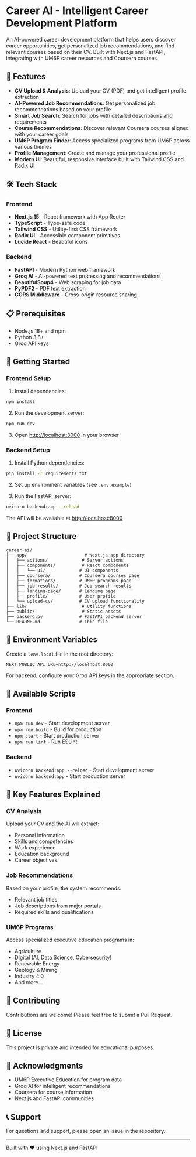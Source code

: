 # Career AI - Intelligent Career Development Platform

An AI-powered career development platform that helps users discover career opportunities, get personalized job recommendations, and find relevant courses based on their CV. Built with Next.js and FastAPI, integrating with UM6P career resources and Coursera courses.

## 🌟 Features

- **CV Upload & Analysis**: Upload your CV (PDF) and get intelligent profile extraction
- **AI-Powered Job Recommendations**: Get personalized job recommendations based on your profile
- **Smart Job Search**: Search for jobs with detailed descriptions and requirements
- **Course Recommendations**: Discover relevant Coursera courses aligned with your career goals
- **UM6P Program Finder**: Access specialized programs from UM6P across various themes
- **Profile Management**: Create and manage your professional profile
- **Modern UI**: Beautiful, responsive interface built with Tailwind CSS and Radix UI

## 🛠️ Tech Stack

### Frontend
- **Next.js 15** - React framework with App Router
- **TypeScript** - Type-safe code
- **Tailwind CSS** - Utility-first CSS framework
- **Radix UI** - Accessible component primitives
- **Lucide React** - Beautiful icons

### Backend
- **FastAPI** - Modern Python web framework
- **Groq AI** - AI-powered text processing and recommendations
- **BeautifulSoup4** - Web scraping for job data
- **PyPDF2** - PDF text extraction
- **CORS Middleware** - Cross-origin resource sharing

## 📋 Prerequisites

- Node.js 18+ and npm
- Python 3.8+
- Groq API keys

## 🚀 Getting Started

### Frontend Setup

1. Install dependencies:
```bash
npm install
```

2. Run the development server:
```bash
npm run dev
```

3. Open [http://localhost:3000](http://localhost:3000) in your browser

### Backend Setup

1. Install Python dependencies:
```bash
pip install -r requirements.txt
```

2. Set up environment variables (see `.env.example`)

3. Run the FastAPI server:
```bash
uvicorn backend:app --reload
```

The API will be available at [http://localhost:8000](http://localhost:8000)

## 📁 Project Structure

```
career-ai/
├── app/                      # Next.js app directory
│   ├── actions/             # Server actions
│   ├── components/          # React components
│   │   └── ui/             # UI components
│   ├── coursera/           # Coursera courses page
│   ├── formations/         # UM6P programs page
│   ├── job-results/        # Job search results
│   ├── landing-page/       # Landing page
│   ├── profile/            # User profile
│   └── upload-cv/          # CV upload functionality
├── lib/                     # Utility functions
├── public/                  # Static assets
├── backend.py              # FastAPI backend server
└── README.md               # This file
```

## 🔑 Environment Variables

Create a `.env.local` file in the root directory:

```env
NEXT_PUBLIC_API_URL=http://localhost:8000
```

For backend, configure your Groq API keys in the appropriate section.

## 📝 Available Scripts

### Frontend
- `npm run dev` - Start development server
- `npm run build` - Build for production
- `npm start` - Start production server
- `npm run lint` - Run ESLint

### Backend
- `uvicorn backend:app --reload` - Start development server
- `uvicorn backend:app` - Start production server

## 🎯 Key Features Explained

### CV Analysis
Upload your CV and the AI will extract:
- Personal information
- Skills and competencies
- Work experience
- Education background
- Career objectives

### Job Recommendations
Based on your profile, the system recommends:
- Relevant job titles
- Job descriptions from major portals
- Required skills and qualifications

### UM6P Programs
Access specialized executive education programs in:
- Agriculture
- Digital (AI, Data Science, Cybersecurity)
- Renewable Energy
- Geology & Mining
- Industry 4.0
- And more...

## 🤝 Contributing

Contributions are welcome! Please feel free to submit a Pull Request.

## 📄 License

This project is private and intended for educational purposes.

## 🙏 Acknowledgments

- UM6P Executive Education for program data
- Groq AI for intelligent recommendations
- Coursera for course information
- Next.js and FastAPI communities

## 📞 Support

For questions and support, please open an issue in the repository.

---

Built with ❤️ using Next.js and FastAPI

